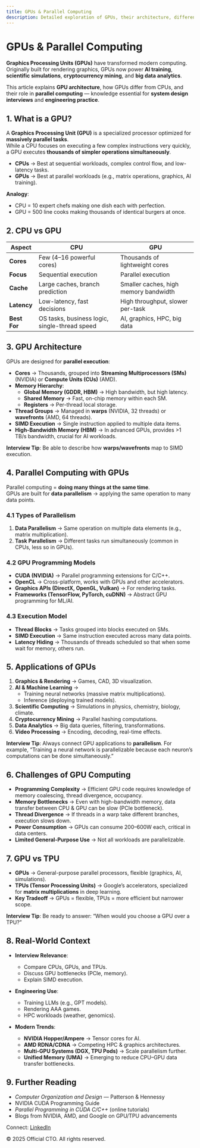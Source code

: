 ```yaml
---
title: GPUs & Parallel Computing
description: Detailed exploration of GPUs, their architecture, differences from CPUs, parallel computing models, applications, challenges, and interview relevance. Essential for system design and performance engineering.
---
```


# GPUs & Parallel Computing

**Graphics Processing Units (GPUs)** have transformed modern computing.  
Originally built for rendering graphics, GPUs now power **AI training**, **scientific simulations**, **cryptocurrency mining**, and **big data analytics**.  

This article explains **GPU architecture**, how GPUs differ from CPUs, and their role in **parallel computing** — knowledge essential for **system design interviews** and **engineering practice**.



## 1. What is a GPU?

A **Graphics Processing Unit (GPU)** is a specialized processor optimized for **massively parallel tasks**.  
While a CPU focuses on executing a few complex instructions very quickly, a GPU executes **thousands of simpler operations simultaneously**.

- **CPUs** → Best at sequential workloads, complex control flow, and low-latency tasks.  
- **GPUs** → Best at parallel workloads (e.g., matrix operations, graphics, AI training).  

**Analogy**:  
- CPU = 10 expert chefs making one dish each with perfection.  
- GPU = 500 line cooks making thousands of identical burgers at once.



## 2. CPU vs GPU

| Aspect           | CPU                          | GPU                              |
|------------------|------------------------------|----------------------------------|
| **Cores**        | Few (4–16 powerful cores)    | Thousands of lightweight cores   |
| **Focus**        | Sequential execution         | Parallel execution               |
| **Cache**        | Large caches, branch prediction | Smaller caches, high memory bandwidth |
| **Latency**      | Low-latency, fast decisions  | High throughput, slower per-task |
| **Best For**     | OS tasks, business logic, single-thread speed | AI, graphics, HPC, big data    |



## 3. GPU Architecture

GPUs are designed for **parallel execution**:  

- **Cores** → Thousands, grouped into **Streaming Multiprocessors (SMs)** (NVIDIA) or **Compute Units (CUs)** (AMD).  
- **Memory Hierarchy**:  
  - **Global Memory (GDDR, HBM)** → High bandwidth, but high latency.  
  - **Shared Memory** → Fast, on-chip memory within each SM.  
  - **Registers** → Per-thread local storage.  
- **Thread Groups** → Managed in **warps** (NVIDIA, 32 threads) or **wavefronts** (AMD, 64 threads).  
- **SIMD Execution** → Single instruction applied to multiple data items.  
- **High-Bandwidth Memory (HBM)** → In advanced GPUs, provides >1 TB/s bandwidth, crucial for AI workloads.  

**Interview Tip**: Be able to describe how **warps/wavefronts** map to SIMD execution.



## 4. Parallel Computing with GPUs

Parallel computing = **doing many things at the same time**.  
GPUs are built for **data parallelism** → applying the same operation to many data points.  

### 4.1 Types of Parallelism
1. **Data Parallelism** → Same operation on multiple data elements (e.g., matrix multiplication).  
2. **Task Parallelism** → Different tasks run simultaneously (common in CPUs, less so in GPUs).  

### 4.2 GPU Programming Models
- **CUDA (NVIDIA)** → Parallel programming extensions for C/C++.  
- **OpenCL** → Cross-platform, works with GPUs and other accelerators.  
- **Graphics APIs (DirectX, OpenGL, Vulkan)** → For rendering tasks.  
- **Frameworks (TensorFlow, PyTorch, cuDNN)** → Abstract GPU programming for ML/AI.  

### 4.3 Execution Model
- **Thread Blocks** → Tasks grouped into blocks executed on SMs.  
- **SIMD Execution** → Same instruction executed across many data points.  
- **Latency Hiding** → Thousands of threads scheduled so that when some wait for memory, others run.  



## 5. Applications of GPUs

1. **Graphics & Rendering** → Games, CAD, 3D visualization.  
2. **AI & Machine Learning** →  
   - Training neural networks (massive matrix multiplications).  
   - Inference (deploying trained models).  
3. **Scientific Computing** → Simulations in physics, chemistry, biology, climate.  
4. **Cryptocurrency Mining** → Parallel hashing computations.  
5. **Data Analytics** → Big data queries, filtering, transformations.  
6. **Video Processing** → Encoding, decoding, real-time effects.  

**Interview Tip**: Always connect GPU applications to **parallelism**. For example, “Training a neural network is parallelizable because each neuron’s computations can be done simultaneously.”



## 6. Challenges of GPU Computing

- **Programming Complexity** → Efficient GPU code requires knowledge of memory coalescing, thread divergence, occupancy.  
- **Memory Bottlenecks** → Even with high-bandwidth memory, data transfer between CPU & GPU can be slow (PCIe bottleneck).  
- **Thread Divergence** → If threads in a warp take different branches, execution slows down.  
- **Power Consumption** → GPUs can consume 200–600W each, critical in data centers.  
- **Limited General-Purpose Use** → Not all workloads are parallelizable.  



## 7. GPU vs TPU

- **GPUs** → General-purpose parallel processors, flexible (graphics, AI, simulations).  
- **TPUs (Tensor Processing Units)** → Google’s accelerators, specialized for **matrix multiplications** in deep learning.  
- **Key Tradeoff** → GPUs = flexible, TPUs = more efficient but narrower scope.  

**Interview Tip**: Be ready to answer: “When would you choose a GPU over a TPU?”



## 8. Real-World Context

- **Interview Relevance**:  
  - Compare CPUs, GPUs, and TPUs.  
  - Discuss GPU bottlenecks (PCIe, memory).  
  - Explain SIMD execution.  

- **Engineering Use**:  
  - Training LLMs (e.g., GPT models).  
  - Rendering AAA games.  
  - HPC workloads (weather, genomics).  

- **Modern Trends**:  
  - **NVIDIA Hopper/Ampere** → Tensor cores for AI.  
  - **AMD RDNA/CDNA** → Competing HPC & graphics architectures.  
  - **Multi-GPU Systems (DGX, TPU Pods)** → Scale parallelism further.  
  - **Unified Memory (UMA)** → Emerging to reduce CPU–GPU data transfer bottlenecks.  



## 9. Further Reading

- *Computer Organization and Design* — Patterson & Hennessy  
- NVIDIA CUDA Programming Guide  
- *Parallel Programming in CUDA C/C++* (online tutorials)  
- Blogs from NVIDIA, AMD, and Google on GPU/TPU advancements  



<footer>
  <p>Connect: <a href="https://www.linkedin.com/in/ravi-shankar-a725b0225/">LinkedIn</a></p>
  <p>&copy; 2025 Official CTO. All rights reserved.</p>
</footer>
